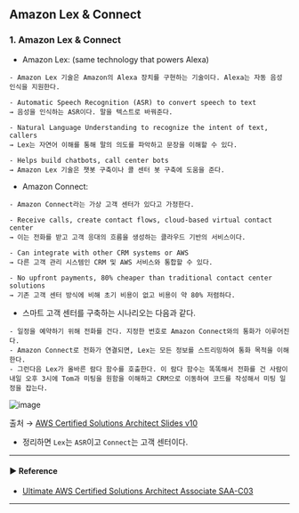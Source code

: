 ## Amazon Lex & Connect
### 1. Amazon Lex & Connect
- Amazon Lex: (same technology that powers Alexa)
~~~
- Amazon Lex 기술은 Amazon의 Alexa 장치를 구현하는 기술이다. Alexa는 자동 음성 인식을 지원한다.

- Automatic Speech Recognition (ASR) to convert speech to text
→ 음성을 인식하는 ASR이다. 말을 텍스트로 바꿔준다.

- Natural Language Understanding to recognize the intent of text, callers
→ Lex는 자연어 이해를 통해 말의 의도를 파악하고 문장을 이해할 수 있다.

- Helps build chatbots, call center bots
→ Amazon Lex 기술은 챗봇 구축이나 콜 센터 봇 구축에 도움을 준다.
~~~

- Amazon Connect:
~~~
- Amazon Connect라는 가상 고객 센터가 있다고 가정한다.

- Receive calls, create contact flows, cloud-based virtual contact center
→ 이는 전화를 받고 고객 응대의 흐름을 생성하는 클라우드 기반의 서비스이다.

- Can integrate with other CRM systems or AWS
→ 다른 고객 관리 시스템인 CRM 및 AWS 서비스와 통합할 수 있다.

- No upfront payments, 80% cheaper than traditional contact center solutions
→ 기존 고객 센터 방식에 비해 초기 비용이 없고 비용이 약 80% 저렴하다.
~~~

- 스마트 고객 센터를 구축하는 시나리오는 다음과 같다.
~~~
- 일정을 예약하기 위해 전화를 건다. 지정한 번호로 Amazon Connect와의 통화가 이루어진다.
- Amazon Connect로 전화가 연결되면, Lex는 모든 정보를 스트리밍하여 통화 목적을 이해한다.
- 그런다음 Lex가 올바른 람다 함수를 호출한다. 이 람다 함수는 똑똑해서 전화를 건 사람이 내일 오후 3시에 Tom과 미팅을 원함을 이해하고 CRM으로 이동하여 코드를 작성해서 미팅 일정을 잡는다.
~~~

![image](https://user-images.githubusercontent.com/97398071/236096446-d85c571f-10e1-4b11-ae98-3720e9ccd127.png)

출처 → [AWS Certified Solutions Architect Slides v10](https://courses.datacumulus.com/downloads/certified-solutions-architect-pn9/)

- 정리하면 `Lex`는 `ASR`이고 `Connect`는 고객 센터이다.

---
#### ▶ Reference
- [Ultimate AWS Certified Solutions Architect Associate SAA-C03](https://www.udemy.com/course/aws-certified-solutions-architect-associate-saa-c03/)
---